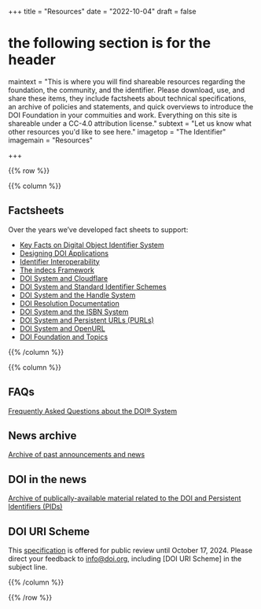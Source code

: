 +++
title = "Resources"
date = "2022-10-04"
draft = false
# the following section is for the header
maintext = "This is where you will find shareable resources regarding the foundation, the community, and the identifier. Please download, use, and share these items, they include factsheets about technical specifications, an archive of policies and statements, and quick overviews to introduce the DOI Foundation in your commuities and work. Everything on this site is shareable under a CC-4.0 attribution license."
subtext = "Let us know what other resources you'd like to see here."
imagetop = "The Identifier"
imagemain = "Resources"

+++

{{% row %}}

{{% column %}}

## Factsheets

Over the years we’ve developed fact sheets to support:

- [Key Facts on Digital Object Identifier System](factsheets/key-facts-on-digital-object-identifier-system)
- [Designing DOI Applications](factsheets/designing-doi-applications)
- [Identifier Interoperability](factsheets/identifier-interoperability)
- [The indecs Framework](factsheets/the-indecs-framework)
- [DOI System and Cloudflare](factsheets/doi-system-and-cloudflare)
- [DOI System and Standard Identifier Schemes](factsheets/doi-system-and-standard-identifier-schemes)
- [DOI System and the Handle System](factsheets/doi-system-and-the-handle-system)
- [DOI Resolution Documentation](factsheets/doi-resolution-documentation)
- [DOI System and the ISBN System](factsheets/doi-system-and-the-isbn-system)
- [DOI System and Persistent URLs (PURLs)](factsheets/doi-system-and-persistent-urls)
- [DOI System and OpenURL](factsheets/doi-system-and-openurl)
- [DOI Foundation and Topics](factsheets/doi-foundation-and-topics)

{{% /column %}}

{{% column %}}

## FAQs
[Frequently Asked Questions about the DOI® System](/the-identifier/resources/faqs)

## News archive
[Archive of past announcements and news](/the-identifier/resources/news)

## DOI in the news 
[Archive of publically-available material related to the DOI and Persistent Identifiers (PIDs)](/the-identifier/resources/doi-in-the-news)

## DOI URI Scheme 
This [specification](https://doi.org/10.1000/292) is offered for public review until October 17, 2024. Please direct your feedback to [info@doi.org](mailto:info@doi.org), including [DOI URI Scheme] in the subject line.

[comment]: <> (## Brand and logos)

[comment]: <> (Please reuse but do not modify the DOI Foundation logo and icon /the-identifier/resources/logos)

{{% /column %}}

{{% /row %}}
